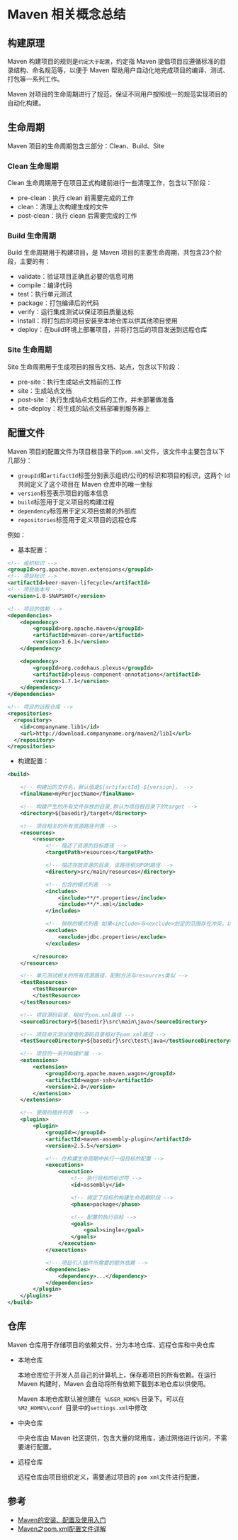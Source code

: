 # Maven 相关概念总结

## 构建原理

Maven 构建项目的规则是`约定大于配置`，约定指 Maven 提倡项目应遵循标准的目录结构、命名规范等，以便于 Maven 帮助用户自动化地完成项目的编译、测试、打包等一系列工作。

Maven 对项目的生命周期进行了规范，保证不同用户按照统一的规范实现项目的自动化构建。

## 生命周期

Maven 项目的生命周期包含三部分：Clean、Build、Site

### Clean 生命周期

Clean 生命周期用于在项目正式构建前进行一些清理工作，包含以下阶段：

- pre-clean：执行 clean 前需要完成的工作
- clean：清理上次构建生成的文件
- post-clean：执行 clean 后需要完成的工作

### Build 生命周期

Build 生命周期用于构建项目，是 Maven 项目的主要生命周期，共包含23个阶段，主要的有：

- validate：验证项目正确且必要的信息可用
- compile：编译代码
- test：执行单元测试
- package：打包编译后的代码
- verify：运行集成测试以保证项目质量达标
- install：将打包后的项目安装至本地仓库以供其他项目使用
- deploy：在build环境上部署项目，并将打包后的项目发送到远程仓库

### Site 生命周期

Site 生命周期用于生成项目的报告文档、站点，包含以下阶段：

- pre-site：执行生成站点文档前的工作
- site：生成站点文档
- post-site：执行生成站点文档后的工作，并未部署做准备
- site-deploy：将生成的站点文档部署到服务器上

## 配置文件

Maven 项目的配置文件为项目根目录下的`pom.xml`文件，该文件中主要包含以下几部分：

- `groupId`和`artifactId`标签分别表示组织/公司的标识和项目的标识，这两个 id 共同定义了这个项目在 Maven 仓库中的唯一坐标
- `version`标签表示项目的版本信息
- `build`标签用于定义项目的构建过程
- `dependency`标签用于定义项目依赖的外部库
- `repositories`标签用于定义项目的远程仓库

例如：

- 基本配置：

```xml
<!-- 组织标识 -->
<groupId>org.apache.maven.extensions</groupId>
<!-- 项目标识 -->
<artifactId>beer-maven-lifecycle</artifactId>
<!-- 项目版本号 -->
<version>1.0-SNAPSHOT</version>

<!-- 项目的依赖 -->  
<dependencies> 
    <dependency>
        <groupId>org.apache.maven</groupId>
        <artifactId>maven-core</artifactId>
        <version>3.6.1</version>
    </dependency>

    <dependency>
        <groupId>org.codehaus.plexus</groupId>
        <artifactId>plexus-component-annotations</artifactId>
        <version>1.7.1</version>
    </dependency>
</dependencies>  

<!-- 项目的远程仓库 --> 
<repositories>
  <repository>
    <id>companyname.lib1</id>
    <url>http://download.companyname.org/maven2/lib1</url>
  </repository>
</repositories>
```

- 构建配置：

```xml
<build>  

    <!-- 构建出的文件名，默认值是${artifactId}-${version}。 -->  
    <finalName>myPorjectName</finalName>  

    <!-- 构建产生的所有文件存放的目录,默认为项目根目录下的target -->  
    <directory>${basedir}/target</directory>  

    <!-- 项目相关的所有资源路径列表 -->  
    <resources>  
        <resource>  
            <!-- 描述了资源的目标路径 -->  
            <targetPath>resources</targetPath>  

            <!-- 描述存放资源的目录，该路径相对POM路径 -->  
            <directory>src/main/resources</directory>  

            <!-- 包含的模式列表 -->  
            <includes>  
                <include>**/*.properties</include>  
                <include>**/*.xml</include>  
            </includes>  

            <!-- 排除的模式列表 如果<include>与<exclude>划定的范围存在冲突，以<exclude>为准 -->  
            <excludes>  
                <exclude>jdbc.properties</exclude>  
            </excludes>  

        </resource>  
    </resources>  

    <!-- 单元测试相关的所有资源路径，配制方法与resources类似 -->  
    <testResources>  
        <testResource>  
        </testResource>  
    </testResources>  

    <!-- 项目源码目录，相对于pom.xml路径 -->  
    <sourceDirectory>${basedir}\src\main\java</sourceDirectory>  

    <!-- 项目单元测试使用的源码目录相对于pom.xml路径 -->  
    <testSourceDirectory>${basedir}\src\test\java</testSourceDirectory>  

    <!-- 项目的一系列构建扩展 -->  
    <extensions>  
        <extension>  
            <groupId>org.apache.maven.wagon</groupId>  
            <artifactId>wagon-ssh</artifactId>  
            <version>2.8</version>  
        </extension>  
    </extensions>  

    <!-- 使用的插件列表  -->  
    <plugins>  
        <plugin>  
            <groupId></groupId>  
            <artifactId>maven-assembly-plugin</artifactId>  
            <version>2.5.5</version>  

            <!-- 在构建生命周期中执行一组目标的配置 -->  
            <executions>  
                <execution>  
                    <!-- 执行目标的标识符 -->  
                    <id>assembly</id>  

                    <!-- 绑定了目标的构建生命周期阶段 -->  
                    <phase>package</phase>  

                    <!-- 配置的执行目标 -->  
                    <goals>  
                        <goal>single</goal>  
                    </goals>  
                </execution>  
            </executions>  

            <!-- 项目引入插件所需要的额外依赖 -->  
            <dependencies>  
                <dependency>...</dependency>  
            </dependencies>  
        </plugin>  
    </plugins>  
</build>  
```

## 仓库

Maven 仓库用于存储项目的依赖文件，分为本地仓库、远程仓库和中央仓库

- 本地仓库

  本地仓库位于开发人员自己的计算机上，保存着项目的所有依赖。在运行 Maven 构建时，Maven 会自动将所有依赖下载到本地仓库以供使用。

  Maven 本地仓库默认被创建在` %USER_HOME%` 目录下。可以在 `%M2_HOME%\conf `目录中的`settings.xml`中修改

- 中央仓库

  中央仓库由 Maven 社区提供，包含大量的常用库，通过网络进行访问，不需要进行配置。

- 远程仓库

  远程仓库由项目组织定义，需要通过项目的 `pom xml`文件进行配置，

## 参考

- [Maven的安装、配置及使用入门](<https://www.cnblogs.com/dcba1112/archive/2011/05/01/2033805.html>)
- [Maven之pom.xml配置文件详解](<https://blog.csdn.net/qq_33363618/article/details/79438044>)
